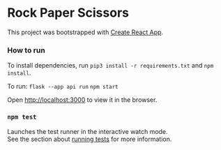 # Rock Paper Scissors

This project was bootstrapped with [Create React App](https://github.com/facebook/create-react-app).

### How to run

To install dependencies, run `pip3 install -r requirements.txt` and `npm install`.

To run:
`flask --app api run`
`npm start`

Open [http://localhost:3000](http://localhost:3000) to view it in the browser.

### `npm test`

Launches the test runner in the interactive watch mode.\
See the section about [running tests](https://facebook.github.io/create-react-app/docs/running-tests) for more information.
